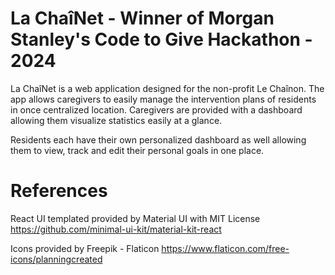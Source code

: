 # La ChaîNet - Winner of Morgan Stanley's Code to Give Hackathon - 2024
La ChaîNet is a web application designed for the non-profit Le Chaînon. The app allows caregivers to easily manage the intervention plans of residents in once centralized location. Caregivers are provided with a dashboard allowing them visualize statistics easily at a glance.

Residents each have their own personalized dashboard as well allowing them to view, track and edit their personal goals in one place.

# References

React UI templated provided by Material UI with MIT License
https://github.com/minimal-ui-kit/material-kit-react

Icons provided by Freepik - Flaticon
https://www.flaticon.com/free-icons/planningcreated 
